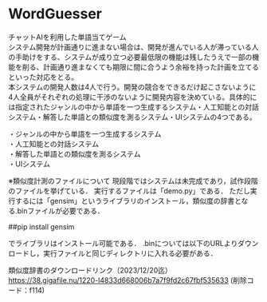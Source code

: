 # WordGuesser

チャットAIを利用した単語当てゲーム<br>
システム開発が計画通りに進まない場合は、開発が進んでいる人が滞っている人の手助けをする、システムが成り立つ必要最低限の機能は残したうえで一部の機能を削る、計画通り進まなくても期限に間に合うよう余裕を持った計画を立てるといった対応をとる。<br>
本システムの開発人数は4人で行う。開発の競合をできるだけ起こさないように4人全員がそれぞれの処理に干渉のないように開発内容を決めている。具体的には指定されたジャンルの中から単語を一つ生成するシステム・人工知能との対話システム・解答した単語との類似度を測るシステム・UIシステムの4つである。 <br>

・ジャンルの中から単語を一つ生成するシステム<br>
・人工知能との対話システム<br>
・解答した単語との類似度を測るシステム<br>
・UIシステム<br>

※類似度計測のファイルについて
現段階ではシステムは未完成であり，試作段階のファイルを挙げている．
実行するファイルは「demo.py」である．
ただし実行するには「gensim」というライブラリのインストール，類似度の辞書となる.binファイルが必要である．

##pip install gensim

でライブラリはインストール可能である．
.binについては以下のURLよりダウンロードし，実行ファイルと同じディレクトリに入れる必要がある．

類似度辞書のダウンロードリンク（2023/12/20迄）
https://38.gigafile.nu/1220-l4833d668006b7a7f9fd2c67fbf535633
(削除コード：f114)

